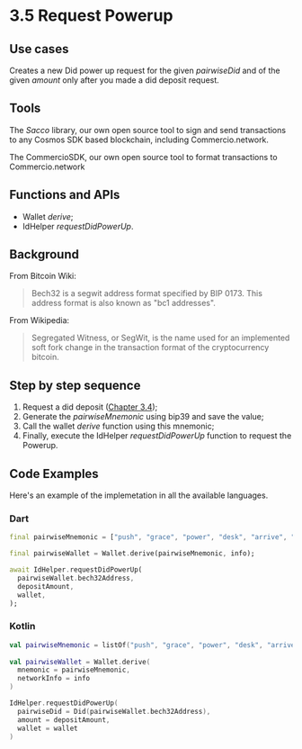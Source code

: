 # 3.5 Request Powerup

## Use cases
Creates a new Did power up request for the given _pairwiseDid_ and of the given _amount_ only after you made a did deposit request.

## Tools
The _Sacco_ library, our own open source tool to sign and send transactions to any Cosmos SDK based blockchain, including Commercio.network.

The CommercioSDK, our own open source tool to format transactions to Commercio.network

## Functions and APIs
- Wallet _derive_;
- IdHelper _requestDidPowerUp_.

##  Background
From Bitcoin Wiki:
> Bech32 is a segwit address format specified by BIP 0173. This address format is also known as "bc1 addresses".

From Wikipedia:
> Segregated Witness, or SegWit, is the name used for an implemented soft fork change in the transaction format of the cryptocurrency bitcoin.

## Step by step sequence
1. Request a did deposit ([Chapter 3.4](3.4-chapter.md));
2. Generate the _pairwiseMnemonic_ using bip39 and save the value;
3. Call the wallet _derive_ function using this mnemonic;
4. Finally, execute the IdHelper _requestDidPowerUp_ function to request the Powerup.

## Code Examples
Here's an example of the implemetation in all the available languages.

### Dart
```dart
final pairwiseMnemonic = ["push", "grace", "power", "desk", "arrive", "horror", "gallery", "physical", "kingdom", "ecology", "fat", "firm", "future", "service", "table", "little", "live", "reason", "maximum", "short", "motion", "planet", "stage", "second"];

final pairwiseWallet = Wallet.derive(pairwiseMnemonic, info);

await IdHelper.requestDidPowerUp(
  pairwiseWallet.bech32Address,
  depositAmount,
  wallet,
);
```

### Kotlin
```kotlin
val pairwiseMnemonic = listOf("push", "grace", "power", "desk", "arrive", "horror", "gallery", "physical", "kingdom", "ecology", "fat", "firm", "future", "service", "table", "little", "live", "reason", "maximum", "short", "motion", "planet", "stage", "second")
     
val pairwiseWallet = Wallet.derive(
  mnemonic = pairwiseMnemonic, 
  networkInfo = info
)

IdHelper.requestDidPowerUp(
  pairwiseDid = Did(pairwiseWallet.bech32Address),
  amount = depositAmount,
  wallet = wallet
)
```